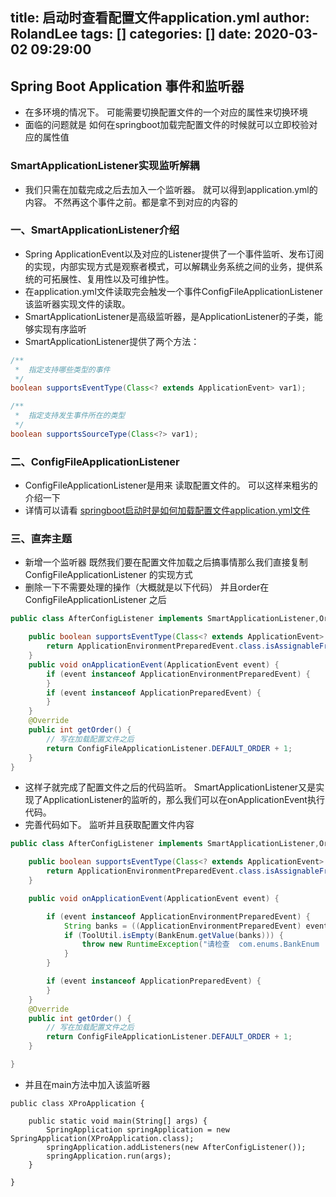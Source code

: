 title: 启动时查看配置文件application.yml
author: RolandLee
tags: []
categories: []
date: 2020-03-02 09:29:00
---
## Spring Boot Application 事件和监听器
- 在多环境的情况下。 可能需要切换配置文件的一个对应的属性来切换环境
- 面临的问题就是 如何在springboot加载完配置文件的时候就可以立即校验对应的属性值

### SmartApplicationListener实现监听解耦
- 我们只需在加载完成之后去加入一个监听器。 就可以得到application.yml的内容。 不然再这个事件之前。都是拿不到对应的内容的

<!--more-->

### 一、SmartApplicationListener介绍
- Spring ApplicationEvent以及对应的Listener提供了一个事件监听、发布订阅的实现，内部实现方式是观察者模式，可以解耦业务系统之间的业务，提供系统的可拓展性、复用性以及可维护性。
- 在application.yml文件读取完会触发一个事件ConfigFileApplicationListener 该监听器实现文件的读取。
- SmartApplicationListener是高级监听器，是ApplicationListener的子类，能够实现有序监听
- SmartApplicationListener提供了两个方法：

```java
/**
 *  指定支持哪些类型的事件
 */
boolean supportsEventType(Class<? extends ApplicationEvent> var1);

/**
 *  指定支持发生事件所在的类型
 */
boolean supportsSourceType(Class<?> var1);
```
### 二、ConfigFileApplicationListener
- ConfigFileApplicationListener是用来 读取配置文件的。 可以这样来粗劣的介绍一下
- 详情可以请看 [springboot启动时是如何加载配置文件application.yml文件](https://blog.csdn.net/chengkui1990/article/details/79866499)

### 三、直奔主题
- 新增一个监听器 既然我们要在配置文件加载之后搞事情那么我们直接复制ConfigFileApplicationListener 的实现方式
- 删除一下不需要处理的操作（大概就是以下代码） 并且order在ConfigFileApplicationListener 之后

```java
public class AfterConfigListener implements SmartApplicationListener,Ordered {

    public boolean supportsEventType(Class<? extends ApplicationEvent> eventType) {
        return ApplicationEnvironmentPreparedEvent.class.isAssignableFrom(eventType) || ApplicationPreparedEvent.class.isAssignableFrom(eventType);
    }
    public void onApplicationEvent(ApplicationEvent event) {
        if (event instanceof ApplicationEnvironmentPreparedEvent) {
        }
        if (event instanceof ApplicationPreparedEvent) {
        }
    }
    @Override
    public int getOrder() {
        // 写在加载配置文件之后
        return ConfigFileApplicationListener.DEFAULT_ORDER + 1;
    }
}
```

- 这样子就完成了配置文件之后的代码监听。 SmartApplicationListener又是实现了ApplicationListener的监听的，那么我们可以在onApplicationEvent执行代码。
- 完善代码如下。 监听并且获取配置文件内容

```java
public class AfterConfigListener implements SmartApplicationListener,Ordered {

    public boolean supportsEventType(Class<? extends ApplicationEvent> eventType) {
        return ApplicationEnvironmentPreparedEvent.class.isAssignableFrom(eventType) || ApplicationPreparedEvent.class.isAssignableFrom(eventType);
    }

    public void onApplicationEvent(ApplicationEvent event) {

        if (event instanceof ApplicationEnvironmentPreparedEvent) {
            String banks = ((ApplicationEnvironmentPreparedEvent) event).getEnvironment().getProperty("spring.name");
            if (ToolUtil.isEmpty(BankEnum.getValue(banks))) {
                throw new RuntimeException("请检查  com.enums.BankEnum  中是否拥有该banks环境名字！");
            }
        }

        if (event instanceof ApplicationPreparedEvent) {
        }	
    }
    @Override
    public int getOrder() {
        // 写在加载配置文件之后
        return ConfigFileApplicationListener.DEFAULT_ORDER + 1;
    }

}
```

- 并且在main方法中加入该监听器

```
public class XProApplication {

    public static void main(String[] args) {
        SpringApplication springApplication = new SpringApplication(XProApplication.class);
        springApplication.addListeners(new AfterConfigListener());
        springApplication.run(args);
    }

}
```